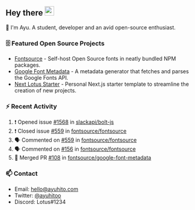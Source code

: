 ## Hey there <img src="https://media.giphy.com/media/hvRJCLFzcasrR4ia7z/giphy.gif" width="25" height="25">

📝 I'm Ayu. A student, developer and an avid open-source enthusiast.

### 🗄 Featured Open Source Projects

- [Fontsource](https://github.com/fontsource/fontsource) - Self-host Open Source fonts in neatly bundled NPM packages.
- [Google Font Metadata](https://github.com/fontsource/google-font-metadata) - A metadata generator that fetches and parses the Google Fonts API.
- [Next Lotus Starter](https://github.com/DecliningLotus/next-lotus-starter) - Personal Next.js starter template to streamline the creation of new projects.

### ⚡ Recent Activity

<!--START_SECTION:activity-->

1. ❗️ Opened issue [#1568](https://github.com/slackapi/bolt-js/issues/1568) in [slackapi/bolt-js](https://github.com/slackapi/bolt-js)
2. ❗️ Closed issue [#559](https://github.com/fontsource/fontsource/issues/559) in [fontsource/fontsource](https://github.com/fontsource/fontsource)
3. 🗣 Commented on [#559](https://github.com/fontsource/fontsource/issues/559) in [fontsource/fontsource](https://github.com/fontsource/fontsource)
4. 🗣 Commented on [#156](https://github.com/fontsource/fontsource/issues/156) in [fontsource/fontsource](https://github.com/fontsource/fontsource)
5. 🎉 Merged PR [#108](https://github.com/fontsource/google-font-metadata/pull/108) in [fontsource/google-font-metadata](https://github.com/fontsource/google-font-metadata)
<!--END_SECTION:activity-->

### 📫 Contact

- Email: hello@ayuhito.com
- Twitter: [@ayuhitoo](https://twitter.com/ayuhitoo)
- Discord: Lotus#1234
